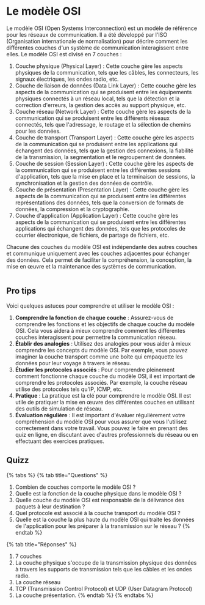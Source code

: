 # Le modèle OSI

Le modèle OSI (Open Systems Interconnection) est un modèle de référence pour les réseaux de communication. Il a été développé par l'ISO (Organisation internationale de normalisation) pour décrire comment les différentes couches d'un système de communication interagissent entre elles. Le modèle OSI est divisé en 7 couches :

1. Couche physique (Physical Layer) : Cette couche gère les aspects physiques de la communication, tels que les câbles, les connecteurs, les signaux électriques, les ondes radio, etc.
2. Couche de liaison de données (Data Link Layer) : Cette couche gère les aspects de la communication qui se produisent entre les équipements physiques connectés à un réseau local, tels que la détection et la correction d'erreurs, la gestion des accès au support physique, etc.
3. Couche réseau (Network Layer) : Cette couche gère les aspects de la communication qui se produisent entre les différents réseaux connectés, tels que l'adressage, le routage et la sélection de chemins pour les données.
4. Couche de transport (Transport Layer) : Cette couche gère les aspects de la communication qui se produisent entre les applications qui échangent des données, tels que la gestion des connexions, la fiabilité de la transmission, la segmentation et le regroupement de données.
5. Couche de session (Session Layer) : Cette couche gère les aspects de la communication qui se produisent entre les différentes sessions d'application, tels que la mise en place et la terminaison de sessions, la synchronisation et la gestion des données de contrôle.
6. Couche de présentation (Presentation Layer) : Cette couche gère les aspects de la communication qui se produisent entre les différentes représentations des données, tels que la conversion de formats de données, la compression et la cryptographie.
7. Couche d'application (Application Layer) : Cette couche gère les aspects de la communication qui se produisent entre les différentes applications qui échangent des données, tels que les protocoles de courrier électronique, de fichiers, de partage de fichiers, etc.

Chacune des couches du modèle OSI est indépendante des autres couches et communique uniquement avec les couches adjacentes pour échanger des données. Cela permet de faciliter la compréhension, la conception, la mise en œuvre et la maintenance des systèmes de communication.

<figure><img src="https://www.lifewire.com/thmb/pQ4Rfw__6sj_Qmt22jrnsYiGim0=/886x1024/filters:fill(auto,1)/Osi-model-jb.svg-57f7b9af3df78c690f6305e8.png" alt=""><figcaption></figcaption></figure>

## Pro tips

Voici quelques astuces pour comprendre et utiliser le modèle OSI :

1. **Comprendre la fonction de chaque couche** : Assurez-vous de comprendre les fonctions et les objectifs de chaque couche du modèle OSI. Cela vous aidera à mieux comprendre comment les différentes couches interagissent pour permettre la communication réseau.
2. **Établir des analogies** : Utilisez des analogies pour vous aider à mieux comprendre les concepts du modèle OSI. Par exemple, vous pouvez imaginer la couche transport comme une boîte qui empaquette les données pour leur voyage à travers le réseau.
3. **Étudier les protocoles associés** : Pour comprendre pleinement comment fonctionne chaque couche du modèle OSI, il est important de comprendre les protocoles associés. Par exemple, la couche réseau utilise des protocoles tels qu'IP, ICMP, etc.
4. **Pratique** : La pratique est la clé pour comprendre le modèle OSI. Il est utile de pratiquer la mise en œuvre des différentes couches en utilisant des outils de simulation de réseau.
5. **Évaluation régulière** : Il est important d'évaluer régulièrement votre compréhension du modèle OSI pour vous assurer que vous l'utilisez correctement dans votre travail. Vous pouvez le faire en prenant des quiz en ligne, en discutant avec d'autres professionnels du réseau ou en effectuant des exercices pratiques.

## Quizz

{% tabs %}
{% tab title="Questions" %}
1. Combien de couches comporte le modèle OSI ?&#x20;
2. Quelle est la fonction de la couche physique dans le modèle OSI ?&#x20;
3. Quelle couche du modèle OSI est responsable de la délivrance des paquets à leur destination ?
4. Quel protocole est associé à la couche transport du modèle OSI ?
5. Quelle est la couche la plus haute du modèle OSI qui traite les données de l'application pour les préparer à la transmission sur le réseau ?
{% endtab %}

{% tab title="Réponses" %}
1. &#x20;7 couches
2. La couche physique s'occupe de la transmission physique des données à travers les supports de transmission tels que les câbles et les ondes radio.
3. La couche réseau
4. TCP (Transmission Control Protocol) et UDP (User Datagram Protocol)
5. La couche présentation.
{% endtab %}
{% endtabs %}
